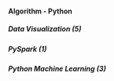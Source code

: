 #### Algorithm - Python
##### Data Visualization (5)
##### PySpark (1)
##### Python Machine Learning (3)
